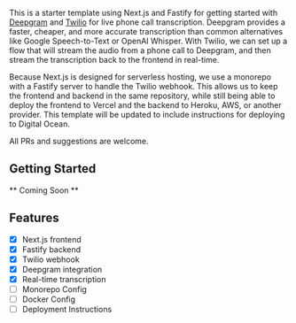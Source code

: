 This is a starter template using Next.js and Fastify for getting started with [Deepgram](https://deepgram.com/) and [Twilio](https://www.twilio.com/en-us) for live phone call transcription. Deepgram provides a faster, cheaper, and more accurate transcription than common alternatives like Google Speech-to-Text or OpenAI Whisper. With Twilio, we can set up a flow that will stream the audio from a phone call to Deepgram, and then stream the transcription back to the frontend in real-time.

Because Next.js is designed for serverless hosting, we use a monorepo with a Fastify server to handle the Twilio webhook. This allows us to keep the frontend and backend in the same repository, while still being able to deploy the frontend to Vercel and the backend to Heroku, AWS, or another provider. This template will be updated to include instructions for deploying to Digital Ocean.

All PRs and suggestions are welcome.

## Getting Started

** Coming Soon **

## Features

- [x] Next.js frontend
- [x] Fastify backend
- [x] Twilio webhook
- [x] Deepgram integration
- [x] Real-time transcription
- [ ] Monorepo Config 
- [ ] Docker Config
- [ ] Deployment Instructions

